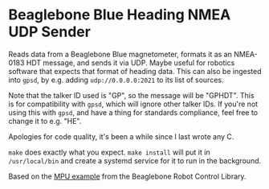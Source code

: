 # Beaglebone Blue Heading NMEA UDP Sender
Reads data from a Beaglebone Blue magnetometer, formats it as an NMEA-0183 HDT message, and sends it via UDP. Maybe useful for robotics software that expects that format of heading data. This can also be ingested into `gpsd`, by e.g. adding `udp://0.0.0.0:2021` to its list of sources.

Note that the talker ID used is "GP", so the message will be "GPHDT". This is for compatibility with `gpsd`, which will ignore other talker IDs. If you're not using this with `gpsd`, and have a thing for standards compliance, feel free to change it to e.g. "HE".

Apologies for code quality, it's been a while since I last wrote any C.

`make` does exactly what you expect. `make install` will put it in `/usr/local/bin` and create a systemd service for it to run in the background.

Based on the [MPU example](https://beagleboard.org/static/librobotcontrol/rc_test_mpu_8c-example.html) from the Beaglebone Robot Control Library.
